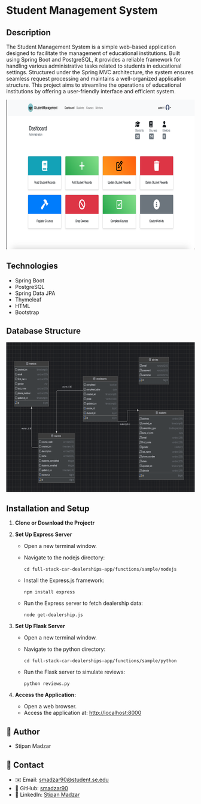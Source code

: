 # Student Management System

## Description

The Student Management System is a simple web-based application designed to facilitate the management of educational institutions. Built using Spring Boot and PostgreSQL, 
it provides a reliable framework for handling various administrative tasks related to students in educational settings. Structured under the Spring MVC architecture, the system ensures seamless request processing and maintains a well-organized application structure. This project aims to streamline the operations of educational institutions by offering a user-friendly interface and efficient system.

<img src="/images/main_page.png" alt="main page" width="700px" height="400px">

## Technologies

* Spring Boot
* PostgreSQL
* Spring Data JPA
* Thymeleaf
* HTML
* Bootstrap

## Database Structure

<img src="/images/db_setup.png" alt="database setup" width="700px" height="400px">

## Installation and Setup

1. **Clone or Download the Projectr**

2. **Set Up Express Server**
    - Open a new terminal window.
    - Navigate to the nodejs directory:
      
        ```
        cd full-stack-car-dealerships-app/functions/sample/nodejs
        ```
    - Install the Express.js framework:
      
        ```
        npm install express
        ```
    - Run the Express server to fetch dealership data:
      
        ```
        node get-dealership.js
        ```
        
3. **Set Up Flask Server**
    - Open a new terminal window.
    - Navigate to the python directory:
      
        ```
        cd full-stack-car-dealerships-app/functions/sample/python
        ```
    - Run the Flask server to simulate reviews:
      
        ```
        python reviews.py
        ```

4. **Access the Application:**
    - Open a web browser.
    - Access the application at: [http://localhost:8000](http://localhost:8000)


## 👤 Author
- Stipan Madzar


## 📧  Contact
- ✉️ Email: [smadzar90@student.se.edu](mailto:smadzar90@student.se.edu)
- 🐙 GitHub: [smadzar90](https://github.com/smadzar90)
- 💼 LinkedIn: [Stipan Madzar](https://www.linkedin.com/in/stipan-madzar-b6b857225/)



